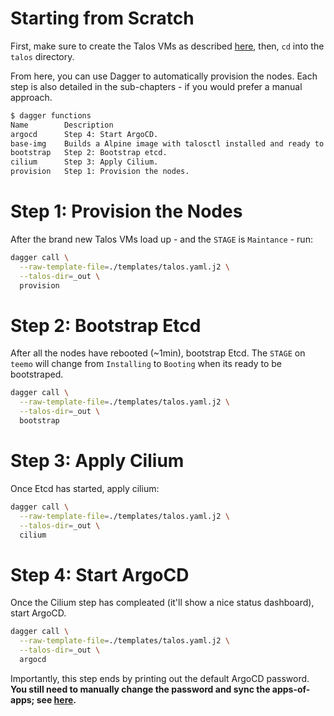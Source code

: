 # Starting from Scratch

First, make sure to create the Talos VMs as described [here](/pve/talos_vms.html),
then, `cd` into the `talos` directory.

From here, you can use Dagger to automatically provision the nodes. Each step
is also detailed in the sub-chapters - if you would prefer a manual approach.

```bash
$ dagger functions
Name        Description
argocd      Step 4: Start ArgoCD.
base-img    Builds a Alpine image with talosctl installed and ready to go.
bootstrap   Step 2: Bootstrap etcd.
cilium      Step 3: Apply Cilium.
provision   Step 1: Provision the nodes.
```

# Step 1: Provision the Nodes

After the brand new Talos VMs load up - and the `STAGE` is `Maintance` - run:

```bash
dagger call \
  --raw-template-file=./templates/talos.yaml.j2 \
  --talos-dir=_out \
  provision
```

# Step 2: Bootstrap Etcd

After all the nodes have rebooted (~1min), bootstrap Etcd. The `STAGE` on
`teemo` will change from `Installing` to `Booting` when its ready to be
bootstraped. 

```bash
dagger call \
  --raw-template-file=./templates/talos.yaml.j2 \
  --talos-dir=_out \
  bootstrap
```

# Step 3: Apply Cilium

Once Etcd has started, apply cilium:

```bash
dagger call \
  --raw-template-file=./templates/talos.yaml.j2 \
  --talos-dir=_out \
  cilium
```

# Step 4: Start ArgoCD

Once the Cilium step has compleated (it'll show a nice status dashboard), start ArgoCD.

```bash
dagger call \
  --raw-template-file=./templates/talos.yaml.j2 \
  --talos-dir=_out \
  argocd
```
Importantly, this step ends by  printing out the default ArgoCD password. **You
still need to manually change the password and sync the apps-of-apps; see
[here](/k8s/argocd.html).**
